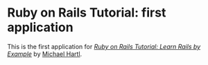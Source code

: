 # Ruby on Rails Tutorial: first application

This is the first application for [*Ruby on Rails Tutorial: Learn Rails by Example*](http://railstutorial.org/) by [Michael Hartl](http:michaelhartl.com/).